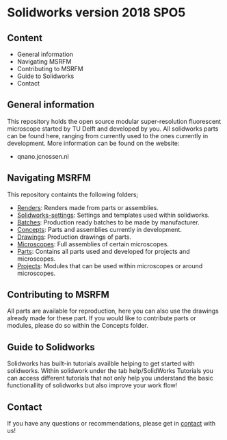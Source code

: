 # **Solidworks version 2018 SPO5**

## Content

- General information
- Navigating MSRFM
- Contributing to MSRFM
- Guide to Solidworks
- Contact

## General information

This repository holds the open source modular super-resolution fluorescent microscope started by TU Delft and developed by you. All solidworks parts can be found here, ranging from currently used to the ones currently in development.
More information can be found on the website:
- qnano.jcnossen.nl

## Navigating MSRFM

This repository containts the following folders;

- [Renders](https://github.com/qnano/MSRFM/tree/master/%23Renders%23): Renders made from parts or assemblies.
- [Solidworks-settings](https://github.com/qnano/MSRFM/tree/master/%23Solidworks-Settings%23): Settings and templates used within solidworks.
- [Batches](https://github.com/qnano/MSRFM/tree/master/Batches): Production ready batches to be made by manufacturer.
- [Concepts](https://github.com/qnano/MSRFM/tree/master/Concepts): Parts and assemblies currently in development.
- [Drawings](https://github.com/qnano/MSRFM/tree/master/Drawings): Production drawings of parts.
- [Microscopes](https://github.com/qnano/MSRFM/tree/master/Microscopes): Full assemblies of certain microscopes.
- [Parts](https://github.com/qnano/MSRFM/tree/master/Parts): Contains all parts used and developed for projects and microscopes.
- [Projects](https://github.com/qnano/MSRFM/tree/master/Projects): Modules that can be used within microscopes or around microscopes.

## Contributing to MSRFM

All parts are available for reproduction, here you can also use the drawings already made for these part. If you would like to contribute parts or modules, please do so within the Concepts folder.

## Guide to Solidworks

Solidworks has built-in tutorials availble helping to get started with solidworks. Within solidwork under the tab help/SolidWorks Tutorials you can access different tutorials that not only help you understand the basic functionallity of solidworks but also improve your work flow!

## Contact

If you have any questions or recommendations, please get in [contact](http://qnano.jcnossen.nl/contact/) with us!
